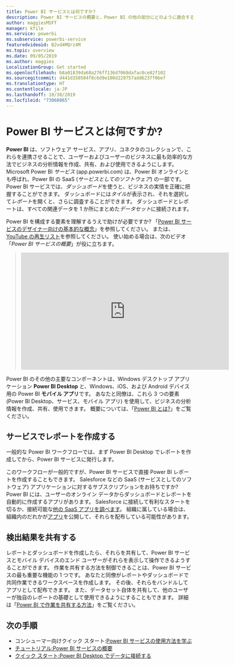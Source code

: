 ```yaml
---
title: Power BI サービスとは何ですか?
description: Power BI サービスの概要と、Power BI の他の部分にどのように適合するかを説明します。
author: maggiesMSFT
manager: kfile
ms.service: powerbi
ms.subservice: powerbi-service
featuredvideoid: B2vd4MQrz4M
ms.topic: overview
ms.date: 09/05/2019
ms.author: maggies
LocalizationGroup: Get started
ms.openlocfilehash: b8a01839da68a276ff136d7068dafac0ce82f102
ms.sourcegitcommit: d441d350504f8c6d9e100d229757add6237f0bef
ms.translationtype: HT
ms.contentlocale: ja-JP
ms.lasthandoff: 10/30/2019
ms.locfileid: "73060865"
---
```

# <a name="what-is-the-power-bi-service"></a>Power BI サービスとは何ですか?
**Power BI** は、ソフトウェア サービス、アプリ、コネクタのコレクションで、これらを連携させることで、ユーザーおよびユーザーのビジネスに最も効率的な方法でビジネスの分析情報を作成、共有、および使用できるようにします。 Microsoft Power BI *サービス* (app.powerbi.com) は、Power BI オンラインとも呼ばれ、Power BI の SaaS (*サービスとしてのソフトウェア*) の一部です。 Power BI サービスでは、*ダッシュボード*を使うと、ビジネスの実情を正確に把握することができます。 ダッシュボードには*タイル*が表示され、それを選択して*レポート*を開くと、さらに調査することができます。 ダッシュボードとレポートは、すべての関連データを 1 か所にまとめた*データセット*に接続されます。 

Power BI を構成する要素を理解するうえで助けが必要ですか? 「[Power BI サービスのデザイナー向けの基本的な概念](service-basic-concepts.md)」を参照してください。 または、[YouTube の再生リスト](https://www.youtube.com/playlist?list=PL1N57mwBHtN0JFoKSR0n-tBkUJHeMP2cP)を参照してください。 使い始める場合は、次のビデオ「*Power BI サービスの概要*」が役に立ちます。

> 
> <iframe width="560" height="315" src="https://www.youtube.com/embed/B2vd4MQrz4M" frameborder="0" allowfullscreen></iframe>
> 

Power BI のその他の主要なコンポーネントは、Windows デスクトップ アプリケーション **Power BI Desktop** と、Windows、iOS、および Android デバイス用の Power BI **モバイル アプリ**です。 あなたと同僚は、これら 3 つの要素 (Power BI Desktop、サービス、モバイル アプリ) を使用して、ビジネスの分析情報を作成、共有、使用できます。 概要については、「[Power BI とは?](fundamentals/power-bi-overview.md)」をご覧ください。

## <a name="creating-reports-in-the-service"></a>サービスでレポートを作成する
一般的な Power BI ワークフローでは、まず Power BI Desktop でレポートを作成してから、Power BI サービスに発行します。  

このワークフローが一般的ですが、Power BI サービスで直接 Power BI レポートを作成することもできます。 Salesforce などの SaaS (サービスとしてのソフトウェア) アプリケーションに対するサブスクリプションをお持ちですか? Power BI には、ユーザーのオンライン データからダッシュボードとレポートを自動的に作成するアプリがあります。 Salesforce に接続して有利なスタートを切るか、接続可能な[他の SaaS アプリを調べます](service-get-data.md)。 組織に属している場合は、組織内のだれかが[アプリ](service-create-distribute-apps.md)を公開して、それらを配布している可能性があります。

## <a name="sharing-your-findings"></a>検出結果を共有する 

レポートとダッシュボードを作成したら、それらを共有して、Power BI サービスとモバイル デバイスのエンド ユーザーがそれらを表示して操作できるようすることができます。 作業を共有する方法を制御できることは、Power BI サービスの最も重要な機能の 1 つです。 あなたと同僚がレポートやダッシュボードで共同作業できるワークスペースを作成します。 その後、それらをバンドルしてアプリとして配布できます。 また、データセット自体を共有して、他のユーザーが独自のレポートの基礎として使用できるようにすることもできます。 詳細は「[Power BI で作業を共有する方法](service-how-to-collaborate-distribute-dashboards-reports.md)」をご覧ください。

## <a name="next-steps"></a>次の手順
- コンシューマー向けクイック スタート:[Power BI サービスの使用方法を学ぶ](consumer/end-user-experience.md)   
- [チュートリアル:Power BI サービスの概要](service-get-started.md)
- [クイック スタート:Power BI Desktop でデータに接続する](desktop-quickstart-connect-to-data.md)
